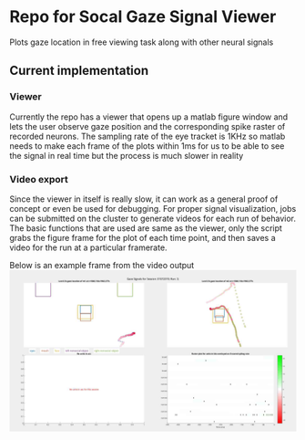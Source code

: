 # Repo for Socal Gaze Signal Viewer

Plots gaze location in free viewing task along with other neural signals

## Current implementation

### Viewer
Currently the repo has a viewer that opens up a matlab figure window and lets the user 
observe gaze position and the corresponding spike raster of recorded neurons. The 
sampling rate of the eye tracket is 1KHz so matlab needs to make each frame of the plots
within 1ms for us to be able to see the signal in real time but the process is much
slower in reality

### Video export
Since the viewer in itself is really slow, it can work as a general proof of concept
or even be used for debugging. For proper signal visualization, jobs can be submitted
on the cluster to generate videos for each run of behavior. The basic functions that
are used are same as the viewer, only the script grabs the figure frame for the plot 
of each time point, and then saves a video for the run at a particular framerate.

Below is an example frame from the video output
![Video output example](https://github.com/gprabaha/sg_disp/blob/main/video_outout_example.png "Video output example")
